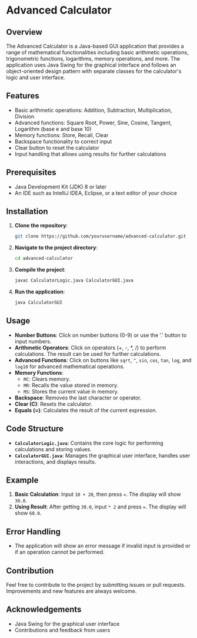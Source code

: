 # Advanced Calculator

## Overview

The Advanced Calculator is a Java-based GUI application that provides a range of mathematical functionalities including basic arithmetic operations, trigonometric functions, logarithms, memory operations, and more. The application uses Java Swing for the graphical interface and follows an object-oriented design pattern with separate classes for the calculator's logic and user interface.

## Features

- Basic arithmetic operations: Addition, Subtraction, Multiplication, Division
- Advanced functions: Square Root, Power, Sine, Cosine, Tangent, Logarithm (base e and base 10)
- Memory functions: Store, Recall, Clear
- Backspace functionality to correct input
- Clear button to reset the calculator
- Input handling that allows using results for further calculations

## Prerequisites

- Java Development Kit (JDK) 8 or later
- An IDE such as IntelliJ IDEA, Eclipse, or a text editor of your choice

## Installation

1. **Clone the repository**:

    ```sh
    git clone https://github.com/yourusername/advanced-calculator.git
    ```

2. **Navigate to the project directory**:

    ```sh
    cd advanced-calculator
    ```

3. **Compile the project**:

    ```sh
    javac CalculatorLogic.java CalculatorGUI.java
    ```

4. **Run the application**:

    ```sh
    java CalculatorGUI
    ```

## Usage

- **Number Buttons**: Click on number buttons (0-9) or use the '.' button to input numbers.
- **Arithmetic Operators**: Click on operators (+, -, *, /) to perform calculations. The result can be used for further calculations.
- **Advanced Functions**: Click on buttons like `sqrt`, `^`, `sin`, `cos`, `tan`, `log`, and `log10` for advanced mathematical operations.
- **Memory Functions**:
    - `MC`: Clears memory.
    - `MR`: Recalls the value stored in memory.
    - `MS`: Stores the current value in memory.
- **Backspace**: Removes the last character or operator.
- **Clear (C)**: Resets the calculator.
- **Equals (=)**: Calculates the result of the current expression.

## Code Structure

- **`CalculatorLogic.java`**: Contains the core logic for performing calculations and storing values.
- **`CalculatorGUI.java`**: Manages the graphical user interface, handles user interactions, and displays results.

## Example

1. **Basic Calculation**: Input `10 + 20`, then press `=`. The display will show `30.0`.
2. **Using Result**: After getting `30.0`, input `* 2` and press `=`. The display will show `60.0`.

## Error Handling

- The application will show an error message if invalid input is provided or if an operation cannot be performed.

## Contribution

Feel free to contribute to the project by submitting issues or pull requests. Improvements and new features are always welcome.

## Acknowledgements

- Java Swing for the graphical user interface
- Contributions and feedback from users

